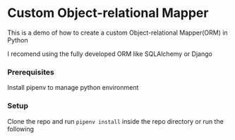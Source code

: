 # Custom Object-relational Mapper
This is a demo of how to create a custom Object-relational Mapper(ORM) in Python

I recomend using the fully developed ORM like SQLAlchemy or Django

### Prerequisites
Install pipenv to manage python environment

### Setup
Clone the repo and run ```pipenv install``` inside the repo directory or run the following